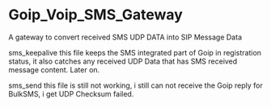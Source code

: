 # Goip_Voip_SMS_Gateway
A gateway to convert received SMS UDP DATA into SIP Message Data 

sms_keepalive
this file keeps the SMS integrated part of Goip in registration status, it also catches any received UDP Data
that has SMS received message content. Later on.


sms_send
this file is still not working, i still can not receive the Goip reply for BulkSMS, i get UDP Checksum failed.
